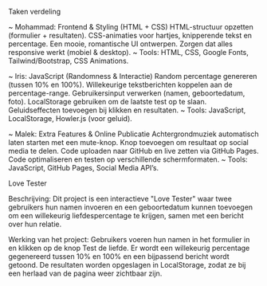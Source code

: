 Taken verdeling

~ Mohammad: Frontend & Styling (HTML + CSS)
HTML-structuur opzetten (formulier + resultaten).
CSS-animaties voor hartjes, knipperende tekst en percentage.
Een mooie, romantische UI ontwerpen.
Zorgen dat alles responsive werkt (mobiel & desktop).
~ Tools: HTML, CSS, Google Fonts, Tailwind/Bootstrap, CSS Animations.

~ Iris: JavaScript (Randomness & Interactie)
Random percentage genereren (tussen 10% en 100%).
Willekeurige tekstberichten koppelen aan de percentage-range.
Gebruikersinput verwerken (namen, geboortedatum, foto).
LocalStorage gebruiken om de laatste test op te slaan.
Geluidseffecten toevoegen bij klikken en resultaten.
~ Tools: JavaScript, LocalStorage, Howler.js (voor geluid).

~ Malek: Extra Features & Online Publicatie
Achtergrondmuziek automatisch laten starten met een mute-knop.
Knop toevoegen om resultaat op social media te delen.
Code uploaden naar GitHub en live zetten via GitHub Pages.
Code optimaliseren en testen op verschillende schermformaten.
~ Tools: JavaScript, GitHub Pages, Social Media API’s.

Love Tester

Beschrijving:
Dit project is een interactieve "Love Tester" waar twee gebruikers hun namen invoeren en een geboortedatum kunnen toevoegen om een willekeurig liefdespercentage te krijgen, samen met een bericht over hun relatie.

Werking van het project:
Gebruikers voeren hun namen in het formulier in en klikken op de knop Test de liefde.
Er wordt een willekeurig percentage gegenereerd tussen 10% en 100% en een bijpassend bericht wordt getoond.
De resultaten worden opgeslagen in LocalStorage, zodat ze bij een herlaad van de pagina weer zichtbaar zijn.
